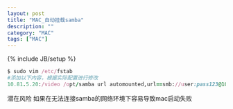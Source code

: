 ```yaml
---
layout: post
title: "MAC_自动挂载samba"
description: ""
category: "MAC"
tags: ["MAC"]
---
```

{% include JB/setup %}

```ruby
$ sudo vim /etc/fstab
#添加以下内容，根据实际配置进行修改
10.81.5.20:/video /opt/samba url automounted,url==smb://user:pass123@10.81.5.20/samba 0 0
```

潜在风险
如果在无法连接samba的网络环境下容易导致mac启动失败
